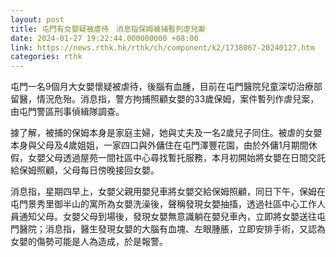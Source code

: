 ```yaml
---
layout: post
title: 屯門有女嬰疑被虐待　消息指保姆被捕暫列虐兒案
date: 2024-01-27 19:22:44.000000000 +08:00
link: https://news.rthk.hk/rthk/ch/component/k2/1738067-20240127.htm
categories: rthk
---
```


屯門一名9個月大女嬰懷疑被虐待，後腦有血腫，目前在屯門醫院兒童深切治療部留醫，情況危殆。消息指，警方拘捕照顧女嬰的33歲保姆，案件暫列作虐兒案，由屯門警區刑事偵緝隊調查。

據了解，被捕的保姆本身是家庭主婦，她與丈夫及一名2歲兒子同住。被虐的女嬰本身與父母及4歲姐姐，一家四口與外傭住在屯門澤豐花園，由於外傭1月期間休假，女嬰父母透過屋苑一間社區中心尋找暫托服務，本月初開始將女嬰在日間交託給保姆照顧，父母每日傍晚接回女嬰。

消息指，星期四早上，女嬰父親用嬰兒車將女嬰交給保姆照顧，同日下午，保姆在屯門景秀里御半山的寓所為女嬰洗澡後，聲稱發現女嬰抽搐，透過社區中心工作人員通知父母。女嬰父母到場後，發現女嬰無意識躺在嬰兒車內，立即將女嬰送往屯門醫院；消息指，醫生發現女嬰的大腦有血塊、左眼腫脹，立即安排手術，又認為女嬰的傷勢可能是人為造成，於是報警。

